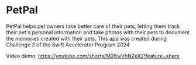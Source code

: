 # PetPal

PetPal helps pet owners take better care of their pets, letting them track their pet's personal information and take photos with their pets to document the memories created with their pets. This app was created during Challenge 2 of the Swift Accelerator Program 2024

Video demo: https://youtube.com/shorts/M26wVhNZelQ?feature=share
